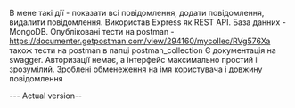 В мене  такі дії - показати всі повідомлення, додати повідомлення, видалити повідомлення. 
Використав Express як REST API.
База данних - MongoDB. 
Опубліковані тести на postman - https://documenter.getpostman.com/view/294160/mycollec/RVg576Xa 
також тести на postman в папці postman_collection
Є документація на swagger.
Авторизації немає, а інтерфейс максимально простий і зрозумілий.
Зроблені обменеження на імя користувача і довжину повідомлення


--- Actual version--
